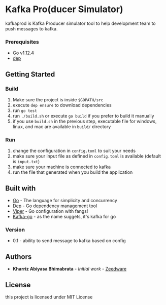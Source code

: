 # Kafka Pro(ducer Simulator)
kafkaprod is Kafka Producer simulator tool to help development team to push messages to kafka.

### Prerequisites
- Go v1.12.4
- [dep](https://github.com/golang/dep)


## Getting Started

### Build
1. Make sure the project is inside `$GOPATH/src`
2. execute `dep ensure` to download dependencies
3. run `go test`
4. run `./build.sh` or execute `go build` if you prefer to build it manually
5. if you use `build.sh` in the previous step, executable file for windows, linux, and mac are available in `build/` directory

### Run
1. change the configuration in `config.toml` to suit your needs
2. make sure your input file as defined in `config.toml` is available (default is `input.txt`)
3. make sure your machine is connected to kafka
4. run the file that generated when you build the application


## Built with

* [Go](https://golang.org) - The language for simplicity and concurrency
* [Dep](https://github.com/golang/dep) - Go dependency management tool 
* [Viper](https://github.com/spf13/viper) - Go configuration with fangs!
* [Kafka-go](https://github.com/segmentio/kafka-go) - as the name suggets, it's kafka for go

### Version
- 0.1 - ability to send message to kafka based on config

## Authors
- **Kharriz Abiyasa Bhimabrata** - *Initial work* - [Zeedware](https://github.com/Zeedware)

## License
this project is licensed under MIT License
